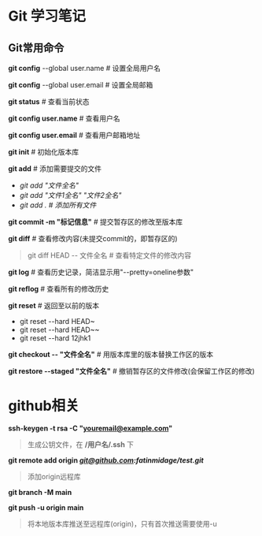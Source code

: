 # Git 学习笔记
## Git常用命令
**git config** --global user.name  # 设置全局用户名

**git config** --global user.email # 设置全局邮箱

**git status** # 查看当前状态

**git config user.name** # 查看用户名

**git config user.email** # 查看用户邮箱地址

**git init** # 初始化版本库

**git add** # 添加需要提交的文件
- *git add "文件全名"*
- *git add "文件1全名" "文件2全名"*
- *git add . # 添加所有文件*

**git commit -m "标记信息"** # 提交暂存区的修改至版本库

**git diff** # 查看修改内容(未提交commit的，即暂存区的)
>git diff HEAD -- 文件全名 # 查看特定文件的修改内容

**git log** # 查看历史记录，简洁显示用"--pretty=oneline参数"

**git reflog** # 查看所有的修改历史

**git reset** # 返回至以前的版本
- git reset --hard HEAD~
- git reset --hard HEAD~~
- git reset --hard 12jhk1

**git checkout -- "文件全名"** # 用版本库里的版本替换工作区的版本

**git restore --staged "文件全名"** # 撤销暂存区的文件修改(会保留工作区的修改)

# github相关
**ssh-keygen -t rsa -C "youremail@example.com"**

>生成公钥文件，在 **/用户名/.ssh** 下

**git remote add origin *git@github.com:fatinmidage/test.git***

>添加origin远程库

**git branch -M main**

**git push -u origin main**

>将本地版本库推送至远程库(origin)，只有首次推送需要使用-u